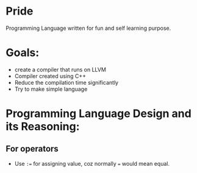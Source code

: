 # Pride
Programming Language written for fun and self learning purpose.

# Goals:
- create a compiler that runs on LLVM
- Compiler created using C++
- Reduce the compilation time significantly
- Try to make simple language

# Programming Language Design and its Reasoning:
## For operators
- Use ```:=``` for assigning value, coz normally ```=``` would mean equal.

